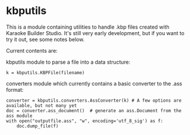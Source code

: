 kbputils
========

This is a module containing utilities to handle .kbp files created with Karaoke Builder Studio. It's still very early development, but if you want to try it out, see some notes below.

Current contents are:

kbputils module to parse a file into a data structure:

    k = kbputils.KBPFile(filename)

converters module which currently contains a basic converter to the .ass format:

    converter = kbputils.converters.AssConverter(k) # A few options are available, but not many yet
    doc = converter.ass_document()  # generate an ass.Document from the ass module
    with open("outputfile.ass", "w", encoding='utf_8_sig') as f:
        doc.dump_file(f)

